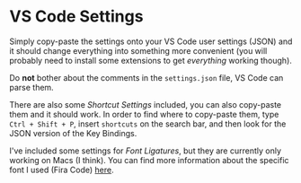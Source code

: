 # VS Code Settings

Simply copy-paste the settings onto your VS Code user settings (JSON) and it should change everything into something more convenient (you will probably need to install some extensions to get *everything* working though).

Do **not** bother about the comments in the `settings.json` file, VS Code can parse them.

There are also some *Shortcut Settings* included, you can also copy-paste them and it should work. In order to find where to copy-paste them, type `Ctrl + Shift + P`, insert `shortcuts` on the search bar, and then look for the JSON version of the Key Bindings.

I've included some settings for *Font Ligatures*, but they are currently only working on Macs (I think). You can find more information about the specific font I used (Fira Code) [here](https://github.com/tonsky/FiraCode).
